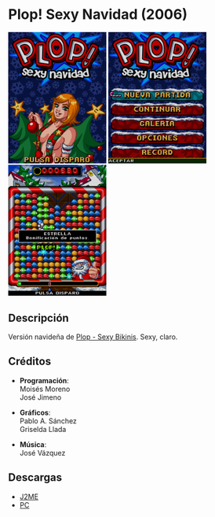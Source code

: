 # Plop! Sexy Navidad (2006)
[<img src="screenshots/SexyPlop_title.png" width="200"/>](screenshots/SexyPlop_title.png)
[<img src="screenshots/SexyPlop_menu.png" width="200"/>](screenshots/SexyPlop_menu.png)
[<img src="screenshots/SexyPlop_game.png" width="200"/>](screenshots/SexyPlop_game.png)

## Descripción
Versión navideña de [Plop - Sexy Bikinis](PlopSexyBikinis.md). Sexy, claro.

## Créditos
- **Programación**:<br>
Moisés Moreno<br>
José Jimeno

- **Gráficos**:<br>
Pablo A. Sánchez<br>
Griselda Llada

- **Música**:<br>
José Vázquez

## Descargas
- [J2ME](jars/j2me/SexyPlop_240x320.jar?raw=true)
- [PC](jars/pc/SexyPlop.jar?raw=true)

